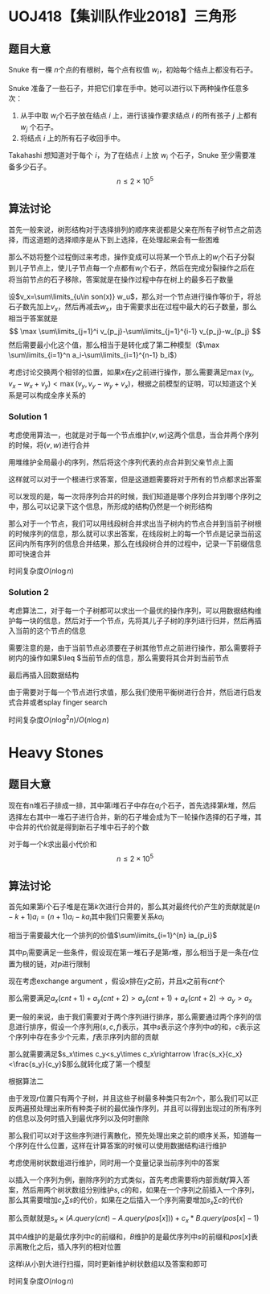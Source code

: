# UOJ418【集训队作业2018】三角形

## 题目大意

Snuke 有一棵 $n$个点的有根树，每个点有权值 $w_i$，初始每个结点上都没有石子。

Snuke 准备了一些石子，并把它们拿在手中。她可以进行以下两种操作任意多次：

1. 从手中取 $w_i$个石子放在结点 $i$ 上，进行该操作要求结点 $i$ 的所有孩子 $j$ 上都有 $w_j$ 个石子。
2. 将结点 $i$ 上的所有石子收回手中。

Takahashi 想知道对于每个 $i$，为了在结点 $i$ 上放 $w_i$ 个石子，Snuke 至少需要准备多少石子。
$$
n\leq2\times 10^5
$$

## 算法讨论

首先一般来说，树形结构对于选择排列的顺序来说都是父亲在所有子树节点之前选择，而这道题的选择顺序是从下到上选择，在处理起来会有一些困难

那么不妨将整个过程倒过来考虑，操作变成可以将某一个节点上的$w_i$个石子分裂到儿子节点上，使儿子节点每一个点都有$w_j$个石子，然后在完成分裂操作之后在将当前节点的石子移除，答案就是在操作过程中存在树上的最多石子数量

设$v_x=\sum\limits_{u\in son(x)} w_u$，那么对一个节点进行操作等价于，将总石子数先加上$v_x$，然后再减去$w_x$，由于需要求出在过程中最大的石子数量，那么相当于答案就是
$$
\max \sum\limits_{j=1}^i v_{p_j}-\sum\limits_{j=1}^{i-1} v_{p_j}-w_{p_j}
$$
然后需要最小化这个值，那么相当于是转化成了第二种模型（$\max \sum\limits_{i=1}^n a_i-\sum\limits_{i=1}^{n-1} b_i$）

考虑讨论交换两个相邻的位置，如果$x$在$y$之前进行操作，那么需要满足$\max(v_x,v_x-w_x+v_y)<\max(v_y,v_y-w_y+v_x)$，根据之前模型的证明，可以知道这个关系是可以构成全序关系的

### Solution 1

考虑使用算法一，也就是对于每一个节点维护$(v,w)$这两个信息，当合并两个序列的时候，将$(v,w)$进行合并

用堆维护全局最小的序列，然后将这个序列代表的点合并到父亲节点上面

这样就可以对于一个根进行求答案，但是这道题需要将对于所有的节点都求出答案

可以发现的是，每一次将序列合并的时候，我们知道是哪个序列合并到哪个序列之中，那么可以记录下这个信息，所形成的结构仍然是一个树形结构

那么对于一个节点，我们可以用线段树合并求出当子树内的节点合并到当前子树根的时候序列的信息，那么就可以求出答案，在线段树上的每一个节点是记录当前这区间内所有序列的信息合并结果，那么在线段树合并的过程中，记录一下前缀信息即可快速合并

时间复杂度$O(n\log n)$

### Solution 2

考虑算法二，对于每一个子树都可以求出一个最优的操作序列，可以用数据结构维护每一块的信息，然后对于一个节点，先将其儿子子树的序列进行归并，然后再插入当前的这个节点的信息

需要注意的是，由于当前节点必须要在子树其他节点之前进行操作，那么需要将子树内的操作如果$\leq $当前节点的信息，那么需要将其合并到当前节点

最后再插入回数据结构

由于需要对于每一个节点进行求值，那么我们使用平衡树进行合并，然后进行启发式合并或者splay finger search

时间复杂度$O(n\log ^2n)/O(n\log n)$

# Heavy Stones

## 题目大意

现在有n堆石子排成一排，其中第i堆石子中存在$a_i$个石子，首先选择第$k$堆，然后选择左右其中一堆石子进行合并，新的石子堆会成为下一轮操作选择的石子堆，其中合并的代价就是得到新石子堆中石子的个数

对于每一个$k$求出最小代价和
$$
n\leq 2\times 10^5
$$

## 算法讨论

首先如果第$i$个石子堆是在第$k$次进行合并的，那么其对最终代价产生的贡献就是$(n-k+1)a_i=(n+1)a_i-ka_i$其中我们只需要关系$ka_i$

相当于需要最大化一个排列的价值$\sum\limits_{i=1}^{n} ia_{p_i}$

其中$p_i$需要满足一些条件，假设现在第一堆石子是第$r$堆，那么相当于是一条在$r$位置为根的链，对$p$进行限制

现在考虑exchange argument ，假设$x$排在$y$之前，并且$x$之前有$cnt$个

那么需要满足$a_x(cnt+1)+a_y(cnt+2)>a_y(cnt+1)+a_x(cnt+2)\rightarrow a_y>a_x$

更一般的来说，由于我们需要对于两个序列进行排序，那么需要通过两个序列的信息进行排序，假设一个序列用$(s,c,f)$表示，其中$s$表示这个序列中$a$的和，$c$表示这个序列中存在多少个元素，$f$表示序列内部的贡献

那么就需要满足$s_x\times c_y<s_y\times c_x\rightarrow \frac{s_x}{c_x}<\frac{s_y}{c_y}$那么就转化成了第一个模型

根据算法二

由于发现$r$位置只有两个子树，并且这些子树最多种类只有$2n$个，那么我们可以正反两遍预处理出来所有种类子树的最优操作序列，并且可以得到出现过的所有序列的信息以及何时插入到最优序列以及何时删除

那么我们可以对于这些序列进行离散化，预先处理出来之前的顺序关系，知道每一个序列在什么位置，这样在计算答案的时候可以使用数据结构进行维护

考虑使用树状数组进行维护，同时用一个变量记录当前序列中的答案

以插入一个序列为例，删除序列的方式类似，首先考虑需要将内部贡献$f$算入答案，然后用两个树状数组分别维护$s,c$的和，如果在一个序列之前插入一个序列，那么其需要增加$c_x\sum s$的代价，如果在之后插入一个序列需要增加$s_x\sum c$的代价

那么贡献就是$s_x\times (A.query(cnt)-A.query(pos[x]))+c_x*B.query(pos[x]-1)$

其中$A$维护的是最优序列中$c$的前缀和，$B$维护的是最优序列中$s$的前缀和$pos[x]$表示离散化之后，插入序列的相对位置

这样i从小到大进行扫描，同时更新维护树状数组以及答案和即可

时间复杂度$O(n\log n)$